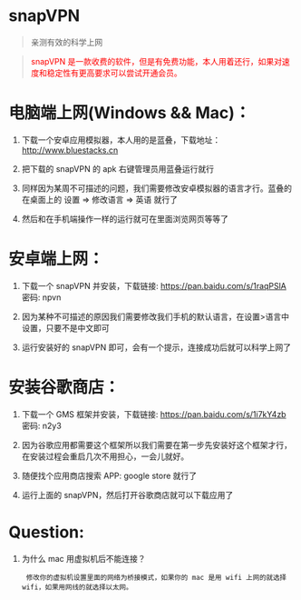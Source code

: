 # snapVPN

>亲测有效的科学上网

><font color="red">snapVPN 是一款收费的软件，但是有免费功能，本人用着还行，如果对速度和稳定性有更高要求可以尝试开通会员。</font>

# 电脑端上网(Windows && Mac)：

  1. 下载一个安卓应用模拟器，本人用的是蓝叠，下载地址：http://www.bluestacks.cn

  2. 把下载的 snapVPN 的 apk 右键管理员用蓝叠运行就行

  3. 同样因为某周不可描述的问题，我们需要修改安卓模拟器的语言才行。蓝叠的在桌面上的 设置 => 修改语言 => 英语 就行了

  4. 然后和在手机端操作一样的运行就可在里面浏览网页等等了

# 安卓端上网：

  1. 下载一个 snapVPN 并安装，下载链接: https://pan.baidu.com/s/1raqPSlA 密码: npvn

  2. 因为某种不可描述的原因我们需要修改我们手机的默认语言，在设置>语言中设置，只要不是中文即可

  3. 运行安装好的 snapVPN 即可，会有一个提示，连接成功后就可以科学上网了

# 安装谷歌商店：

  1. 下载一个 GMS 框架并安装，下载链接: https://pan.baidu.com/s/1i7kY4zb 密码: n2y3

  2. 因为谷歌应用都需要这个框架所以我们需要在第一步先安装好这个框架才行，在安装过程会重启几次不用担心，一会儿就好。

  3. 随便找个应用商店搜索 APP: google store 就行了

  4. 运行上面的 snapVPN，然后打开谷歌商店就可以下载应用了

# Question:

1. 为什么 mac 用虚拟机后不能连接？
  
        修改你的虚拟机设置里面的网络为桥接模式，如果你的 mac 是用 wifi 上网的就选择 wifi，如果用网线的就选择以太网。
